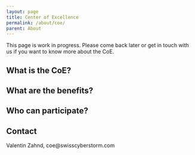 ```yaml
---
layout: page
title: Center of Excellence
permalink: /about/coe/
parent: About
---
```


This page is work in progress. Please come back later or get in touch with us if you want to know more about the CoE.

<h2>What is the CoE?</h2>

<h2>What are the benefits?</h2>


<h2>Who can participate?</h2>


<h2>Contact</h2>
Valentin Zahnd, coe@swisscyberstorm.com

